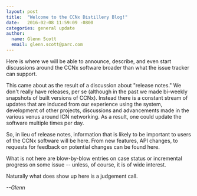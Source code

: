 ```yaml
---
layout: post
title:  "Welcome to the CCNx Distillery Blog!"
date:   2016-02-08 11:59:09 -0800
categories: general update
author:
  name: Glenn Scott
  email: glenn.scott@parc.com
---
```

Here is where we will be able to announce, describe,
and even start discussions around the CCNx software broader
than what the issue tracker can support.

This came about as the result of a discussion about "release notes." We don't
really have releases, per se (although in the past we made bi-weekly snapshots
of built versions of CCNx). Instead there is a constant stream of updates that
are induced from our experience using the system, development of other projects,
discussions and advancements made in the various venus around ICN networking. As
a result, one could update the software multiple times per day.

So, in lieu of release notes, information that is likely to be
important to users of the CCNx software will be here.  From new features,
API changes, to requests for feedback on potential changes can be found here.

What is not here are blow-by-blow entries on case status or incremental
progress on some issue -- unless, of course, it is of wide interest.

Naturally what does show up here is a judgement call.

_--Glenn_
